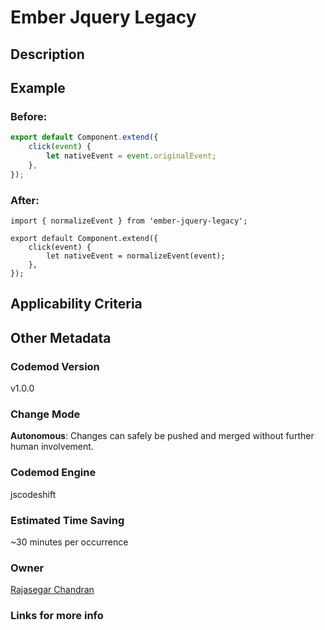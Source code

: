 # Ember Jquery Legacy

## Description

## Example

### Before:

```jsx
export default Component.extend({
	click(event) {
		let nativeEvent = event.originalEvent;
	},
});
```

### After:

```tsx
import { normalizeEvent } from 'ember-jquery-legacy';

export default Component.extend({
	click(event) {
		let nativeEvent = normalizeEvent(event);
	},
});
```

## Applicability Criteria

## Other Metadata

### Codemod Version

v1.0.0

### Change Mode

**Autonomous**: Changes can safely be pushed and merged without further human involvement.

### **Codemod Engine**

jscodeshift

### Estimated Time Saving

~30 minutes per occurrence

### Owner

[Rajasegar Chandran](https://github.com/rajasegar)

### Links for more info
